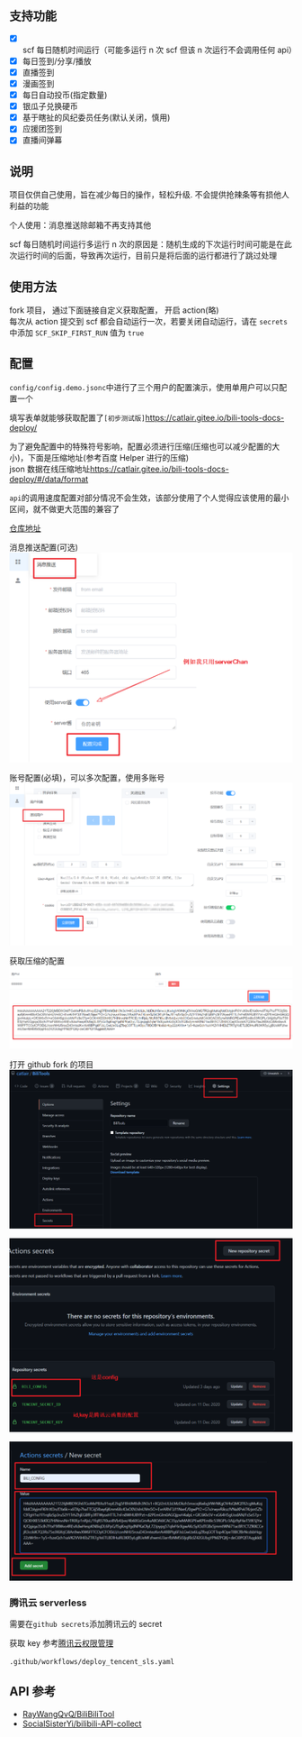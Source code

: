 ## 支持功能

- [x] scf 每日随机时间运行（可能多运行 n 次 scf 但该 n 次运行不会调用任何 api）
- [x] 每日签到/分享/播放
- [x] 直播签到
- [x] 漫画签到
- [x] 每日自动投币(指定数量)
- [x] 银瓜子兑换硬币
- [x] 基于瞎扯的风纪委员任务(默认关闭，慎用)
- [x] 应援团签到
- [x] 直播间弹幕

## 说明

项目仅供自己使用，旨在减少每日的操作，轻松升级. 不会提供抢辣条等有损他人利益的功能

个人使用：消息推送除邮箱不再支持其他

scf 每日随机时间运行多运行 n 次的原因是：随机生成的下次运行时间可能是在此次运行时间的后面，导致再次运行，目前只是将后面的运行都进行了跳过处理

## 使用方法

fork 项目， 通过下面链接自定义获取配置， 开启 action(略)  
每次从 action 提交到 scf 都会自动运行一次，若要关闭自动运行，请在 `secrets` 中添加 `SCF_SKIP_FIRST_RUN` 值为 `true`

## 配置

`config/config.demo.jsonc`中进行了三个用户的配置演示，使用单用户可以只配置一个

填写表单就能够获取配置了`[初步测试版]`<https://catlair.gitee.io/bili-tools-docs-deploy/>

为了避免配置中的特殊符号影响，配置必须进行压缩(压缩也可以减少配置的大小)，下面是压缩地址(参考百度 Helper 进行的压缩)  
json 数据在线压缩地址<https://catlair.gitee.io/bili-tools-docs-deploy/#/data/format>

`api`的调用速度配置对部分情况不会生效，该部分使用了个人觉得应该使用的最小区间，就不做更大范围的兼容了

[仓库地址](https://github.com/catlair/BiliTools-docs)

消息推送配置(可选)
![消息推送配置](./images/message-push.png)

账号配置(必填)，可以多次配置，使用多账号
![账号配置](./images/config.png)

获取压缩的配置
![获取压缩的配置](./images/getGzip.png)

打开 github fork 的项目
![设置](./images/setting.png)

![设置](./images/setting-new.png)

![设置](./images/setting-new-2.png)

### 腾讯云 serverless

需要在`github secrets`添加腾讯云的 secret

获取 key 参考[腾讯云权限管理](https://cloud.tencent.com/document/product/583/44786)

`.github/workflows/deploy_tencent_sls.yaml`

## API 参考

- [RayWangQvQ/BiliBiliTool](https://github.com/RayWangQvQ/BiliBiliTool)
- [SocialSisterYi/bilibili-API-collect](https://github.com/SocialSisterYi/bilibili-API-collect)

